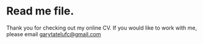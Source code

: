 # Read me file.

Thank you for checking out my online CV. If you would like to work with me, please email garytatelufc@gmail.com